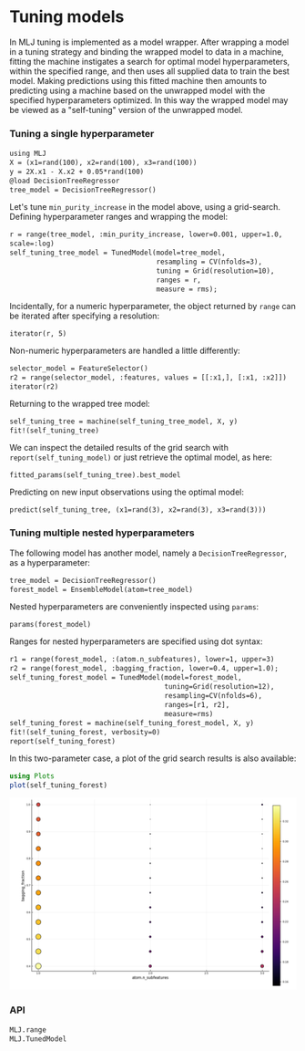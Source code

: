 # Tuning models

In MLJ tuning is implemented as a model wrapper. After wrapping a
model in a tuning strategy and binding the wrapped model to data in a
machine, fitting the machine instigates a search for optimal model
hyperparameters, within the specified range, and then uses all
supplied data to train the best model. Making predictions using this
fitted machine then amounts to predicting using a machine based on the
unwrapped model with the specified hyperparameters optimized. In this
way the wrapped model may be viewed as a "self-tuning" version of the
    unwrapped model.


### Tuning a single hyperparameter

```@example goof
using MLJ
X = (x1=rand(100), x2=rand(100), x3=rand(100))
y = 2X.x1 - X.x2 + 0.05*rand(100)
@load DecisionTreeRegressor
tree_model = DecisionTreeRegressor()
```
    
Let's tune `min_purity_increase` in the model
above, using a grid-search. Defining hyperparameter ranges and
wrapping the model:

```@example goof
r = range(tree_model, :min_purity_increase, lower=0.001, upper=1.0, scale=:log)
self_tuning_tree_model = TunedModel(model=tree_model,
                                    resampling = CV(nfolds=3),
                                    tuning = Grid(resolution=10),
                                    ranges = r,
                                    measure = rms);
```

Incidentally, for a numeric hyperparameter, the object returned by
`range` can be iterated after specifying a resolution:

```@example goof
iterator(r, 5)
```

Non-numeric hyperparameters are handled a little differently:

```@example goof
selector_model = FeatureSelector()
r2 = range(selector_model, :features, values = [[:x1,], [:x1, :x2]])
iterator(r2)
```
    
Returning to the wrapped tree model:

```@example goof
self_tuning_tree = machine(self_tuning_tree_model, X, y)
fit!(self_tuning_tree)
```

We can inspect the detailed results of the grid search with
`report(self_tuning_model)` or just retrieve the optimal model, as here:

```@example goof
fitted_params(self_tuning_tree).best_model
```

Predicting on new input observations using the optimal model:

```@example goof
predict(self_tuning_tree, (x1=rand(3), x2=rand(3), x3=rand(3)))
```


### Tuning multiple nested hyperparameters
    
The following model has another model, namely a `DecisionTreeRegressor`, as a
hyperparameter:

```@example goof
tree_model = DecisionTreeRegressor()
forest_model = EnsembleModel(atom=tree_model)
```

Nested hyperparameters are conveniently inspected using `params`:

```@example goof
params(forest_model)
```

Ranges for nested hyperparameters are specified using dot syntax:

```@example goof
r1 = range(forest_model, :(atom.n_subfeatures), lower=1, upper=3)
r2 = range(forest_model, :bagging_fraction, lower=0.4, upper=1.0);
self_tuning_forest_model = TunedModel(model=forest_model, 
                                      tuning=Grid(resolution=12),
                                      resampling=CV(nfolds=6),
                                      ranges=[r1, r2],
                                      measure=rms)
self_tuning_forest = machine(self_tuning_forest_model, X, y)
fit!(self_tuning_forest, verbosity=0)
report(self_tuning_forest)
```

In this two-parameter case, a plot of the grid search results is also
available:

```julia
using Plots
plot(self_tuning_forest)
```

![](tuning_plot.png)


### API

```@docs
MLJ.range
MLJ.TunedModel
```
